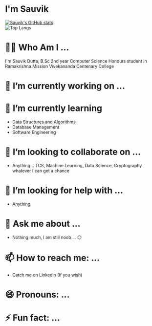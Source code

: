 # I'm Sauvik
[![Sauvik's GitHub stats](https://github-readme-stats.vercel.app/api?username=sauvik-d)](https://github.com/sauvik-d/github-readme-stats)<br/>
![Top Langs](https://github-readme-stats.vercel.app/api/top-langs/?username=sauvik-d&layout=compact)

# 😶‍🌫️ Who Am I ...
I'm Sauvik Dutta, B.Sc 2nd year Computer Science Honours student in Ramakrishna Mission Vivekananda Centenary College
# 🔭 I’m currently working on ...
# 🌱 I’m currently learning
- Data Structures and Algorithms
- Database Management
- Software Engineering
# 👯 I’m looking to collaborate on ...
- Anything... TCS, Machine Learning, Data Science, Cryptography whatever I can get a chance
# 🤔 I’m looking for help with ...
- Anything
# 💬 Ask me about ...
- Nothing much, I am still noob ... 😶
# 📫 How to reach me: ...
- Catch me on Linkedin (If you wish) 
# 😄 Pronouns: ...
# ⚡ Fun fact: ...

